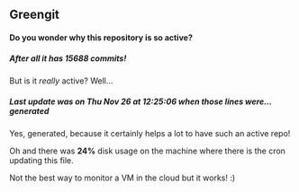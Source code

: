 ## Greengit

#### Do you wonder why this repository is so active?

##### After all it has 15688 commits!

But is it *really* active? Well...

##### Last update was on Thu Nov 26 at 12:25:06 when those lines were... generated

Yes, generated, because it certainly helps a lot to have such an active repo!

Oh and there was **24%** disk usage on the machine
where there is the cron updating this file.

Not the best way to monitor a VM in the cloud but it works! :)
